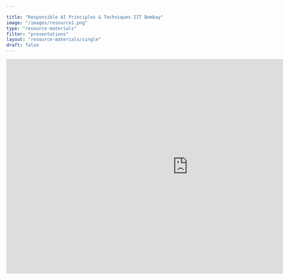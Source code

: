 ```yaml
---

title: "Responsible AI Principles & Techniques IIT Bombay"
image: "/images/resource1.png"
type: "resource-materials"
filter: "presentations"
layout: "resource-materials/single"
draft: false
---
```


 <iframe src="https://docs.google.com/presentation/d/1csUqK7yKhDTc8cDR1NAThDjs1JG1LAIxWPUhSkM4lm0/edit?usp=sharing" 
            frameborder="0" 
            width="960" 
            height="569" 
            allowfullscreen="true" 
            mozallowfullscreen="true" 
            webkitallowfullscreen="true">
    </iframe>